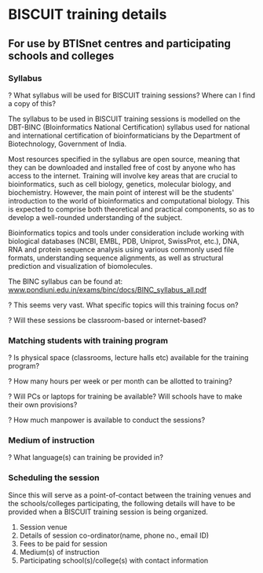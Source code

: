 BISCUIT training details
======================

For use by BTISnet centres and participating schools and colleges
-----------------------------------------------------------------

### Syllabus 

? What syllabus will be used for BISCUIT training sessions? Where can I find a copy of this?

The syllabus to be used in BISCUIT training sessions is modelled on the DBT-BINC (BIoinformatics National Certification) syllabus used for national and international certification of bioinformaticians by the Department of Biotechnology, Government of India. 

Most resources specified in the syllabus are open source, meaning that they can be downloaded and installed free of cost by anyone who has access to the internet. Training will involve key areas that are crucial to bioinformatics, such as cell biology, genetics, molecular biology, and biochemistry. However, the main point of interest will be the students' introduction to the world of bioinformatics and computational biology. This is expected to comprise both theoretical and practical components, so as to develop a well-rounded understanding of the subject. 

Bioinformatics topics and tools under consideration include working with biological databases (NCBI, EMBL, PDB, Uniprot, SwissProt, etc.), DNA, RNA and protein sequence analysis using various commonly used file formats, understanding sequence alignments, as well as structural prediction and visualization of biomolecules.

The BINC syllabus can be found at: www.pondiuni.edu.in/exams/binc/docs/BINC_syllabus_all.pdf

? This seems very vast. What specific topics will this training focus on?


? Will these sessions be classroom-based or internet-based?



### Matching students with training program

? Is physical space (classrooms, lecture halls etc) available for the training program?

? How many hours per week or per month can be allotted to training?

? Will PCs or laptops for training be available? Will schools have to make their own provisions?

? How much manpower is available to conduct the sessions?


### Medium of instruction

? What language(s) can training be provided in?

### Scheduling the session

Since this will serve as a point-of-contact between the training venues and the schools/colleges participating, the following details will have to be provided when a BISCUIT training session is being organized.

1. Session venue
2. Details of session co-ordinator(name, phone no., email ID)
3. Fees to be paid for session
4. Medium(s) of instruction
5. Participating school(s)/college(s) with contact information
